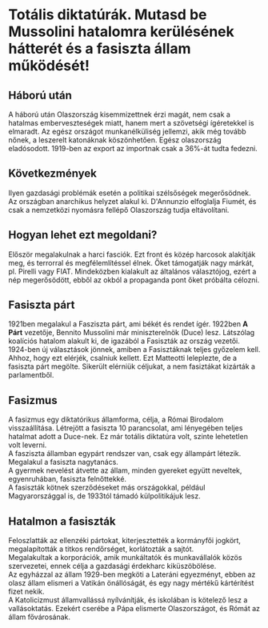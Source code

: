 # Totális diktatúrák. Mutasd be Mussolini hatalomra kerülésének hátterét és a fasiszta állam működését!

## Háború után
A háború után Olaszország kisemmizettnek érzi magát, nem csak a hatalmas emberveszteségek miatt, hanem mert a szövetségi ígéretekkel is elmaradt. Az egész országot munkanélküliség jellemzi, akik még tovább nőnek, a leszerelt katonáknak köszönhetően. Egész olaszország eladósodott. 1919-ben az export az importnak csak a 36%-át tudta fedezni.

## Következmények
Ilyen gazdasági problémák esetén a politikai szélsőségek megerősödnek. Az országban anarchikus helyzet alakul ki. D'Annunzio elfoglalja Fiumét, és csak a nemzetközi nyomásra fellépő Olaszország tudja eltávolítani. 

## Hogyan lehet ezt megoldani?
Először megalakulnak a harci fasciók. Ezt front és közép harcosok alakítják meg, és terrorral és megfélemlítéssel élnek. Őket támogatják nagy márkát, pl. Pirelli vagy FIAT. Mindeközben kialakult az általános választójog, ezért a nép megerősödött, ebből az okból a propaganda pont őket próbálta célozni. 

## Fasiszta párt
1921ben megalakul a Fasziszta párt, ami békét és rendet ígér. 1922ben __A Párt__ vezetője, Bennito Mussolini már miniszterelnök (Duce) lesz. Látszólag koalíciós hatalom alakult ki, de igazából a Fasiszták az ország vezetői.  
1924-ben új választások jönnek, amiben a Fasisztáknak teljes győzelem kell. Ahhoz, hogy ezt elérjék, csalniuk kellett. Ezt Matteotti leleplezte, de a fasiszta párt megölte. Sikerült elérniük céljukat, a nem fasiztákat kizárták a parlamentből. 

## Fasizmus
A fasizmus egy diktatórikus államforma, célja, a Római Birodalom visszaállítása. Létrejött a fasiszta 10 parancsolat, ami lényegében teljes hatalmat adott a Duce-nek. Ez már totális diktatúra volt, szinte lehetetlen volt leverni.  
A fasziszta államban egypárt rendszer van, csak egy állampárt létezik. Megalakul a fasiszta nagytanács.  
A gyermek nevelést átvette az állam, minden gyereket együtt neveltek, egyenruhában, fasiszta felnőttekké.  
A fasiszták kötnek szerződéseket más országokkal, például Magyarországgal is, de 1933tól támadó külpolitikájuk lesz.

## Hatalmon a fasiszták
Feloszlatták az ellenzéki pártokat, kiterjesztették a kormányfői jogkört, megalapították a titkos rendőrséget, korlátozták a sajtót.  
Megalakultak a korporációk, amik munkáltatók és munkavállalók közös szervezetei, ennek célja a gazdasági érdekharc kiküszöbölése.  
Az egyházzal az állam 1929-ben megköti a Lateráni egyezményt, ebben az olasz állam elismeri a Vatikán önállóságát, és egy nagy mértékű kártérítést fizet nekik.  
A Katolicizmust államvallássá nyílvánítják, és iskolában is kötelező lesz a vallásoktatás. Ezekért cserébe a Pápa elismerte Olaszországot, és Rómát az állam fővárosának. 